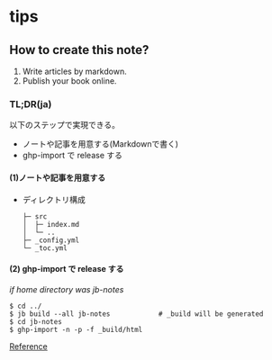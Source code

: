 # tips

## How to create this note?

1. Write articles by markdown.
2. Publish your book online.

### TL;DR(ja)

以下のステップで実現できる。

- ノートや記事を用意する(Markdownで書く)
- ghp-import で release する

#### (1)ノートや記事を用意する

- ディレクトリ構成
  ```
  ├─ src
  │  ├─ index.md
  │  └─ ..
  ├─ _config.yml
  └─ _toc.yml
  ```

#### (2) ghp-import で release する

*if home directory was jb-notes*

```
$ cd ../
$ jb build --all jb-notes            # _build will be generated
$ cd jb-notes
$ ghp-import -n -p -f _build/html
```

[Reference](https://jupyterbook.org/start/publish.html#publish-your-book-online)
